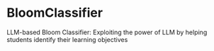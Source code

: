 # BloomClassifier
LLM-based Bloom Classifier: Exploiting the power of LLM by helping students identify their learning objectives
